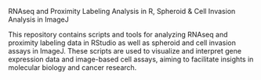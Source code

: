 RNAseq and Proximity Labeling Analysis in R, Spheroid & Cell Invasion Analysis in ImageJ

This repository contains scripts and tools for analyzing RNAseq and proximity labeling data in RStudio as well as spheroid and cell invasion assays in ImageJ. These scripts are used to visualize and interpret gene expression data and image-based cell assays, aiming to facilitate insights in molecular biology and cancer research.
